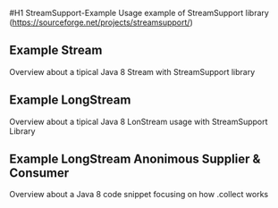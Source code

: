 #H1 StreamSupport-Example
Usage example of StreamSupport library (https://sourceforge.net/projects/streamsupport/)

## Example Stream 
Overview about a tipical Java 8 Stream with StreamSupport library

## Example LongStream
Overview about a tipical Java 8 LonStream usage with StreamSupport Library

## Example LongStream Anonimous Supplier & Consumer
Overview about a Java 8 code snippet focusing on how .collect works
